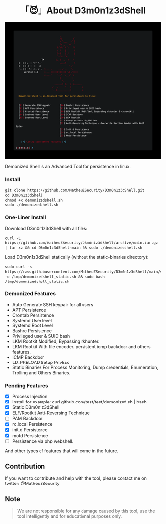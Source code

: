 <h1 align="center">「😈」About D3m0n1z3dShell </h1>

<p align="center"><img src="banner2.png"></p>

Demonized Shell is an Advanced Tool for persistence in linux.

### Install

```
git clone https://github.com/MatheuZSecurity/D3m0n1z3dShell.git
cd D3m0n1z3dShell
chmod +x demonizedshell.sh
sudo ./demonizedshell.sh
```

### One-Liner Install

Download D3m0n1z3dShell with all files:
```
curl -L https://github.com/MatheuZSecurity/D3m0n1z3dShell/archive/main.tar.gz | tar xz && cd D3m0n1z3dShell-main && sudo ./demonizedshell.sh
```

Load D3m0n1z3dShell statically (without the static-binaries directory):
```
sudo curl -s https://raw.githubusercontent.com/MatheuZSecurity/D3m0n1z3dShell/main/static/demonizedshell_static.sh -o /tmp/demonizedshell_static.sh && sudo bash /tmp/demonizedshell_static.sh
```

### Demonized Features

* Auto Generate SSH keypair for all users
* APT Persistence 
* Crontab Persistence
* Systemd User level
* Systemd Root Level
* Bashrc Persistence
* Privileged user & SUID bash
* LKM Rootkit Modified, Bypassing rkhunter.
* LKM Rootkit With file encoder. persistent icmp backdoor and others features.
* ICMP Backdoor 
* LD_PRELOAD Setup PrivEsc
* Static Binaries For Process Monitoring, Dump credentials, Enumeration, Trolling and Others Binaries.

### Pending Features

* [X] Process Injection
* [x] install for example: curl github.com/test/test/demonized.sh | bash
* [x] Static D3m0n1z3dShell
* [x] ELF/Rootkit Anti-Reversing Technique
* [ ] PAM Backdoor
* [x] rc.local Persistence
* [x] init.d Persistence
* [x] motd Persistence
* [ ] Persistence via php webshell.

And other types of features that will come in the future.

## Contribution

If you want to contribute and help with the tool, please contact me on twitter: @MatheuzSecurity

## Note

> We are not responsible for any damage caused by this tool, use the tool intelligently and for educational purposes only.
